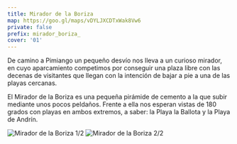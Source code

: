 ```yaml
---
title: Mirador de la Boriza
map: https://goo.gl/maps/vDYLJXCDTxWak8Vw6
private: false
prefix: mirador_boriza_
cover: '01'
---
```

De camino a Pimiango un pequeño desvío nos lleva a un curioso mirador, en cuyo aparcamiento competimos por conseguir una plaza libre con las decenas de visitantes que llegan con la intención de bajar a pie a una de las playas cercanas.

El Mirador de la Boriza es una pequeña pirámide de cemento a la que subir mediante unos pocos peldaños. Frente a ella nos esperan vistas de 180 grados con playas en ambos extremos, a saber: la Playa la Ballota y la Playa de Andrín.


![Mirador de la Boriza 1/2](01)
![Mirador de la Boriza 2/2](02)